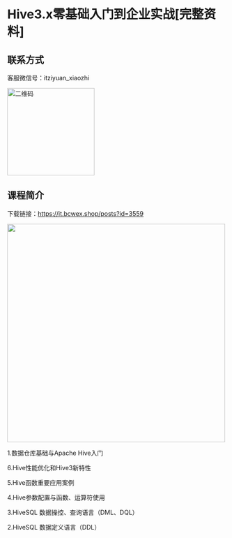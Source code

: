 # Hive3.x零基础入门到企业实战[完整资料]

## 联系方式

客服微信号：itziyuan_xiaozhi

<img src="https://ziyuanyun.oss-cn-guangzhou.aliyuncs.com/common/20240614073449/666b82192834a.jpg" width="200" height="200" alt="二维码">

## 课程简介

下载链接：https://it.bcwex.shop/posts?id=3559

<img src="https://ziyuanyun.oss-cn-guangzhou.aliyuncs.com/yun/20240515185223/664493e794423.jpg" width="500" alt="">

  

 1.数据仓库基础与Apache Hive入门

 6.Hive性能优化和Hive3新特性

 5.Hive函数重要应用案例

 4.Hive参数配置与函数、运算符使用

 3.HiveSQL 数据操控、查询语言（DML、DQL）

 2.HiveSQL 数据定义语言（DDL）

  